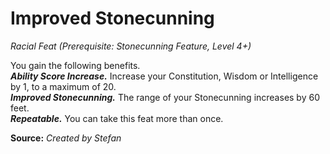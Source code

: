 # Improved Stonecunning
*Racial Feat (Prerequisite: Stonecunning Feature, Level 4+)*  

You gain the following benefits.  
***Ability Score Increase.*** Increase your Constitution, Wisdom or Intelligence by 1, to a maximum of 20.  
***Improved Stonecunning.*** The range of your Stonecunning increases by 60 feet.  
***Repeatable.*** You can take this feat more than once.



**Source:** *Created by Stefan*